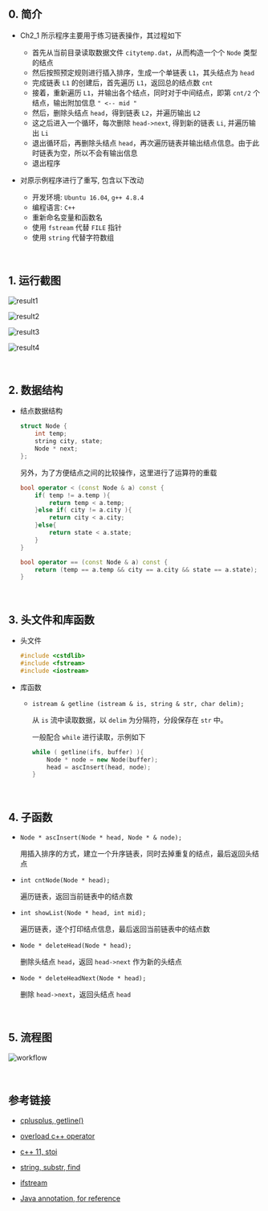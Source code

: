 ##	0. 简介

*	Ch2_1 所示程序主要用于练习链表操作，其过程如下

	*	首先从当前目录读取数据文件 `citytemp.dat`，从而构造一个个 `Node` 类型的结点
	*	然后按照预定规则进行插入排序，生成一个单链表 `L1`，其头结点为 `head`
	*	完成链表 `L1` 的创建后，首先遍历 `L1`，返回总的结点数 `cnt`
	*	接着，重新遍历 `L1`，并输出各个结点，同时对于中间结点，即第 `cnt/2` 个结点，输出附加信息 `" <-- mid "`
	*	然后，删除头结点 `head`，得到链表 `L2`，并遍历输出 `L2`
	*	这之后进入一个循环，每次删除 `head->next`, 得到新的链表 `Li`, 并遍历输出 `Li`
	*	退出循环后，再删除头结点 `head`，再次遍历链表并输出结点信息。由于此时链表为空，所以不会有输出信息
	*	退出程序

*	对原示例程序进行了重写, 包含以下改动

	*	开发环境: `Ubuntu 16.04`, `g++ 4.8.4`
	*	编程语言: `C++`
	*	重新命名变量和函数名
	*	使用 `fstream` 代替 `FILE` 指针
	*	使用 `string` 代替字符数组

<br>

##	1. 运行截图

![result1](https://github.com/jJayyyyyyy/USTC-2018-Smester-1/blob/master/Practical%20Algorithm%20Desgin/homework/hw00/city%20temperature/assets/result1.png)

![result2](https://github.com/jJayyyyyyy/USTC-2018-Smester-1/blob/master/Practical%20Algorithm%20Desgin/homework/hw00/city%20temperature/assets/result2.png)

![result3](https://github.com/jJayyyyyyy/USTC-2018-Smester-1/blob/master/Practical%20Algorithm%20Desgin/homework/hw00/city%20temperature/assets/result3.png)

![result4](https://github.com/jJayyyyyyy/USTC-2018-Smester-1/blob/master/Practical%20Algorithm%20Desgin/homework/hw00/city%20temperature/assets/result4.png)

<br>

##	2. 数据结构

*	结点数据结构

	```cpp
	struct Node {
		int temp;
		string city, state;
		Node * next;
	};
	```

	另外，为了方便结点之间的比较操作，这里进行了运算符的重载

	```cpp
	bool operator < (const Node & a) const {
		if( temp != a.temp ){
			return temp < a.temp;
		}else if( city != a.city ){
			return city < a.city;
		}else{
			return state < a.state;
		}
	}

	bool operator == (const Node & a) const {
		return (temp == a.temp && city == a.city && state == a.state);
	}
	```

<br>

##	3. 头文件和库函数

*	头文件

	```cpp
	#include <cstdlib>
	#include <fstream>
	#include <iostream>
	```

*	库函数

	*	`istream & getline (istream & is, string & str, char delim);`

		从 `is` 流中读取数据，以 `delim` 为分隔符，分段保存在 `str` 中。

		一般配合 `while` 进行读取，示例如下

		```cpp
		while ( getline(ifs, buffer) ){
			Node * node = new Node(buffer);
			head = ascInsert(head, node);
		}
		```

<br>

##	4. 子函数

*	`Node * ascInsert(Node * head, Node * & node);`

	用插入排序的方式，建立一个升序链表，同时去掉重复的结点，最后返回头结点

*	`int cntNode(Node * head);`

	遍历链表，返回当前链表中的结点数

*	`int showList(Node * head, int mid);`

	遍历链表，逐个打印结点信息，最后返回当前链表中的结点数

*	`Node * deleteHead(Node * head);`

	删除头结点 `head`，返回 `head->next` 作为新的头结点

*	`Node * deleteHeadNext(Node * head);`

	删除 `head->next`，返回头结点 `head` 

<br>

##	5. 流程图

![workflow](https://github.com/jJayyyyyyy/USTC-2018-Smester-1/blob/master/Practical%20Algorithm%20Desgin/homework/hw00/city%20temperature/assets/workflow.jpg)

<br>

##	参考链接

*	[cplusplus, getline()](http://www.cplusplus.com/reference/string/string/getline/)

*	[overload c++ operator](https://github.com/jJayyyyyyy/OJ/blob/master/tools/STL_usage.cpp)

*	[c++ 11, stoi](http://www.cplusplus.com/reference/string/stoi/)

*	[string, substr, find](http://www.cplusplus.com/reference/string/string/)

*	[ifstream](http://www.cplusplus.com/reference/fstream/ifstream/open/)

*	[Java annotation, for reference](https://blog.csdn.net/jcy1009015337/article/details/53819253)

<br>
